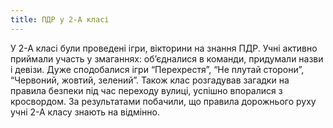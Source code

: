 ```yaml
---
title: ПДР у 2-А класі
---
```


У 2-А класі були проведені ігри, вікторини на знання ПДР. Учні активно приймали участь у змаганнях: об’єдналися в команди, придумали назви і девізи. Дуже сподобалися ігри “Перехрестя”, “Не плутай сторони”, “Червоний, жовтий, зелений”. Також клас розгадував загадки на правила безпеки під час переходу вулиці, успішно впоралися з кросвордом. За результатами побачили, що правила дорожнього руху учні 2-А класу знають на відмінно.

<slideshow id="72157646846528983"></slideshow>
